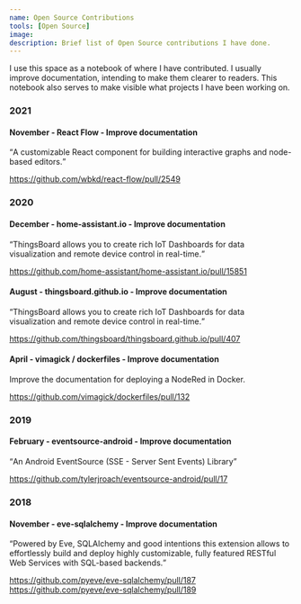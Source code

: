 ```yaml
---
name: Open Source Contributions
tools: [Open Source]
image:
description: Brief list of Open Source contributions I have done.
---
```


I use this space as a notebook of where I have contributed. I usually improve documentation, intending to make them clearer to readers. This notebook also serves to make visible what projects I have been working on.

### 2021

#### November - React Flow - Improve documentation

<q>A customizable React component for building interactive graphs and node-based editors.</q>

<a href="https://github.com/wbkd/react-flow/pull/2549" target="_blank">https://github.com/wbkd/react-flow/pull/2549</a>

### 2020

#### December - home-assistant.io - Improve documentation

<q>ThingsBoard allows you to create rich IoT Dashboards for data visualization and remote device control in real-time.</q>

<a href="https://github.com/home-assistant/home-assistant.io/pull/15851" target="_blank">https://github.com/home-assistant/home-assistant.io/pull/15851</a>

#### August - thingsboard.github.io - Improve documentation

<q>ThingsBoard allows you to create rich IoT Dashboards for data visualization and remote device control in real-time.</q>

<a href="https://github.com/thingsboard/thingsboard.github.io/pull/407" target="_blank">https://github.com/thingsboard/thingsboard.github.io/pull/407</a>

#### April - vimagick / dockerfiles - Improve documentation

Improve the documentation for deploying a NodeRed in Docker.

<a href="https://github.com/vimagick/dockerfiles/pull/132" target="_blank">https://github.com/vimagick/dockerfiles/pull/132</a>

### 2019

#### February - eventsource-android - Improve documentation

<q>An Android EventSource (SSE - Server Sent Events) Library</q>

<a href="https://github.com/tylerjroach/eventsource-android/pull/17" target="_blank">https://github.com/tylerjroach/eventsource-android/pull/17</a>

### 2018

#### November - eve-sqlalchemy - Improve documentation

<q>Powered by Eve, SQLAlchemy and good intentions this extension allows to effortlessly build and
deploy highly customizable, fully featured RESTful Web Services with SQL-based backends.</q>

<a href="https://github.com/pyeve/eve-sqlalchemy/pull/187" target="_blank">https://github.com/pyeve/eve-sqlalchemy/pull/187</a><br/>
<a href="https://github.com/pyeve/eve-sqlalchemy/pull/189" target="_blank">https://github.com/pyeve/eve-sqlalchemy/pull/189</a>
